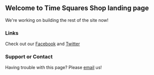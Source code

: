 ## Welcome to Time Squares Shop landing page

We're working on building the rest of the site now!

### Links

Check out our [Facebook](http://facebook.timesquaresshop.com) and [Twitter](http://twitter.timesquaresshop.com)

### Support or Contact

Having trouble with this page? Please [email](mailto:timesquaresshop@gmail.com) us!
